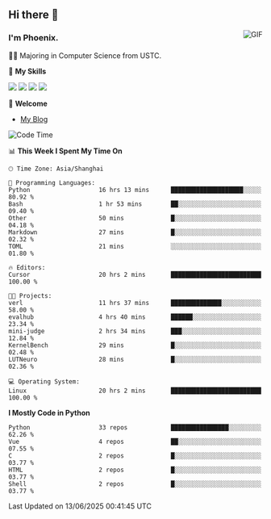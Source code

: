 ## Hi there 👋
<img align="right" alt="GIF" src="https://raw.githubusercontent.com/JoeyBling/JoeyBling/master/pic/pusheencode.gif" />

### I'm Phoenix.

👨‍🎓 Majoring in Computer Science from USTC.

🌟 **My Skills**

![](https://img.shields.io/badge/-Python-3e74a2?style=flat-square&logo=Python&logoColor=fff)
![](https://img.shields.io/badge/-C++-9f62a5?style=flat&logo=cplusplus&logoColor=white)
![](https://img.shields.io/badge/-Linux-185886?style=flat-square&logo=Linux&logoColor=fff)
![](https://img.shields.io/badge/-Rust-ff4136?style=flat-square&logo=Rust&logoColor=fff)

💬 **Welcome**

- [My Blog](https://ysy-phoenix.github.io/)

<!--START_SECTION:waka-->
![Code Time](http://img.shields.io/badge/Code%20Time-1%2C604%20hrs%2032%20mins-blue)

📊 **This Week I Spent My Time On** 

```text
🕑︎ Time Zone: Asia/Shanghai

💬 Programming Languages: 
Python                   16 hrs 13 mins      ████████████████████░░░░░   80.92 % 
Bash                     1 hr 53 mins        ██░░░░░░░░░░░░░░░░░░░░░░░   09.40 % 
Other                    50 mins             █░░░░░░░░░░░░░░░░░░░░░░░░   04.18 % 
Markdown                 27 mins             █░░░░░░░░░░░░░░░░░░░░░░░░   02.32 % 
TOML                     21 mins             ░░░░░░░░░░░░░░░░░░░░░░░░░   01.80 % 

🔥 Editors: 
Cursor                   20 hrs 2 mins       █████████████████████████   100.00 % 

🐱‍💻 Projects: 
verl                     11 hrs 37 mins      ██████████████░░░░░░░░░░░   58.00 % 
evalhub                  4 hrs 40 mins       ██████░░░░░░░░░░░░░░░░░░░   23.34 % 
mini-judge               2 hrs 34 mins       ███░░░░░░░░░░░░░░░░░░░░░░   12.84 % 
KernelBench              29 mins             █░░░░░░░░░░░░░░░░░░░░░░░░   02.48 % 
LUTNeuro                 28 mins             █░░░░░░░░░░░░░░░░░░░░░░░░   02.36 % 

💻 Operating System: 
Linux                    20 hrs 2 mins       █████████████████████████   100.00 % 
```

**I Mostly Code in Python** 

```text
Python                   33 repos            ████████████████░░░░░░░░░   62.26 % 
Vue                      4 repos             ██░░░░░░░░░░░░░░░░░░░░░░░   07.55 % 
C                        2 repos             █░░░░░░░░░░░░░░░░░░░░░░░░   03.77 % 
HTML                     2 repos             █░░░░░░░░░░░░░░░░░░░░░░░░   03.77 % 
Shell                    2 repos             █░░░░░░░░░░░░░░░░░░░░░░░░   03.77 % 
```




 Last Updated on 13/06/2025 00:41:45 UTC
<!--END_SECTION:waka-->

<!--
**ysy-phoenix/ysy-phoenix** is a ✨ _special_ ✨ repository because its `README.md` (this file) appears on your GitHub profile.

Here are some ideas to get you started:

- 🔭 I’m currently working on ...
- 🌱 I’m currently learning ...
- 👯 I’m looking to collaborate on ...
- 🤔 I’m looking for help with ...
- 💬 Ask me about ...
- 📫 How to reach me: ...
- 😄 Pronouns: ...
- ⚡ Fun fact: ...
-->
